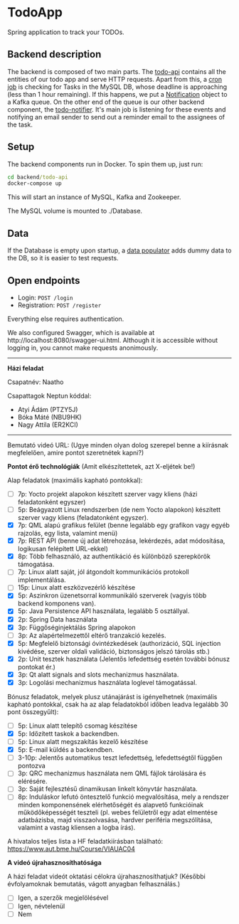 # TodoApp
Spring application to track your TODOs.

## Backend description

The backend is composed of two main parts. The [todo-api](https://github.com/alkalmazasfejlesztes/alf-hf-2020t-naatho/tree/master/backend/todo-api) contains all the entities of our todo app and serve HTTP requests. Apart from this, a [cron job](https://github.com/alkalmazasfejlesztes/alf-hf-2020t-naatho/blob/master/backend/todo-api/src/main/java/com/naatho/todoapp/utils/ReminderScheduler.java) is checking for Tasks in the MySQL DB, whose deadline is approaching (less than 1 hour remaining). If this happens, we put a [Notification](https://github.com/alkalmazasfejlesztes/alf-hf-2020t-naatho/blob/master/backend/todo-common/src/main/java/com/naatho/todoapp/common/Notification.java) object to a Kafka queue. On the other end of the queue is our other backend component, the [todo-notifier](https://github.com/alkalmazasfejlesztes/alf-hf-2020t-naatho/tree/master/backend/todo-notifier). It's main job is listening for these events and notifying an email sender to send out a reminder email to the assignees of the task.

## Setup
The backend components run in Docker. To spin them up, just run:
```bat
cd backend/todo-api
docker-compose up
```
This will start an instance of MySQL, Kafka and Zookeeper.

The MySQL volume is mounted to ./Database.

## Data
If the Database is empty upon startup, a [data populator](https://github.com/alkalmazasfejlesztes/alf-hf-2020t-naatho/blob/master/backend/todo-api/src/main/java/com/naatho/todoapp/utils/DemoDataCreator.java) adds dummy data to the DB, so it is easier to test requests.

## Open endpoints
* Login: `POST /login`
* Registration: `POST /register`

Everything else requires authentication. 

We also configured Swagger, which is available at http://localhost:8080/swagger-ui.html. Although it is accessible without logging in, you cannot make requests anonimously.


---
**Házi feladat**

Csapatnév: Naatho

Csapattagok Neptun kóddal:
- Atyi Ádám (PTZY5J)
- Bóka Máté (NBU9HK)
- Nagy Attila (ER2KCI)

---
Bemutató videó URL: 
(Ugye minden olyan dolog szerepel benne a kiírásnak megfelelően, amire pontot szeretnétek kapni?)

**Pontot érő technológiák**
(Amit elkészítettetek, azt X-eljétek be!)

Alap feladatok (maximális kapható pontokkal):
- [ ] 7p: Yocto projekt alapokon készített szerver vagy kliens (házi feladatonként egyszer)
- [ ] 5p: Beágyazott Linux rendszerben (de nem Yocto alapokon) készített szerver vagy kliens (feladatonként egyszer).
- [x] 7p: QML alapú grafikus felület (benne legalább egy grafikon vagy egyéb rajzolás, egy lista, valamint menü)
- [x] 7p: REST API (benne új adat létrehozása, lekérdezés, adat módosítása, logikusan felépített URL-ekkel)
- [x] 8p: Több felhasználó, az authentikáció és különböző szerepkörök támogatása.
- [ ] 7p: Linux alatt saját, jól átgondolt kommunikációs protokoll implementálása.
- [ ] 15p: Linux alatt eszközvezérlő készítése
- [x] 5p: Aszinkron üzenetsorral kommunikáló szerverek (vagyis több backend komponens van).
- [x] 5p: Java Persistence API használata, legalább 5 osztállyal.
- [x] 2p: Spring Data használata
- [x] 3p: Függőséginjektálás Spring alapokon
- [ ] 3p: Az alapértelmezettől eltérő tranzakció kezelés.
- [x] 5p: Megfelelő biztonsági óvintézkedések (authorizáció, SQL injection kivédése, szerver oldali validáció, biztonságos jelszó tárolás stb.)
- [x] 2p: Unit tesztek használata (Jelentős lefedettség esetén további bónusz pontokat ér.)
- [x] 3p: Qt alatt signals and slots mechanizmus használata.
- [x] 3p: Logolási mechanizmus használata loglevel támogatással.

Bónusz feladatok, melyek plusz utánajárást is igényelhetnek (maximális kapható pontokkal, csak ha az alap feladatokból időben leadva legalább 30 pont összegyűlt):
- [ ] 5p: Linux alatt telepítő csomag készítése
- [x] 5p: Időzített taskok a backendben.
- [ ] 5p: Linux alatt megszakítás kezelő készítése
- [x] 5p: E-mail küldés a backendben.
- [ ] 3-10p: Jelentős automatikus teszt lefedettség, lefedettségtől függően pontozva
- [ ] 3p: QRC mechanizmus használata nem QML fájlok tárolására és elérésére.
- [ ] 3p: Saját fejlesztésű dinamikusan linkelt könyvtár használata.
- [ ] 8p: Induláskor lefutó öntesztelő funkció megvalósítása, mely a rendszer minden komponensének elérhetőségét és alapvető funkcióinak működőképességét teszteli (pl. webes felületről egy adat elmentése adatbázisba, majd visszaolvasása, hardver periféria megszólítása, valamint a vastag kliensen a logba írás).

A hivatalos teljes lista a HF feladatkiírásban található: https://www.aut.bme.hu/Course/VIAUAC04

**A videó újrahasznosíthatósága**

A házi feladat videót oktatási célokra újrahasznosíthatjuk? (Későbbi évfolyamoknak bemutatás, vágott anyagban felhasználás.)
- [ ] Igen, a szerzők megjelölésével
- [ ] Igen, névtelenül
- [ ] Nem
